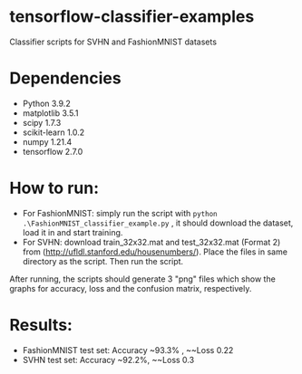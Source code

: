 # tensorflow-classifier-examples
Classifier scripts for SVHN and FashionMNIST datasets

# Dependencies
- Python 3.9.2
- matplotlib 3.5.1
- scipy 1.7.3
- scikit-learn  1.0.2
- numpy 1.21.4
- tensorflow 2.7.0

# How to run:
- For FashionMNIST: simply run the script with `python .\FashionMNIST_classifier_example.py` , it should download the dataset, load it in and start training. 
- For SVHN: download train_32x32.mat and test_32x32.mat (Format 2) from (http://ufldl.stanford.edu/housenumbers/). Place the files in same directory as the script. Then run the script.

After running, the scripts should generate 3 "png" files which show the graphs for accuracy, loss and the confusion matrix, respectively.

# Results:
- FashionMNIST test set: Accuracy ~93.3% , ~~Loss 0.22
- SVHN test set: Accuracy ~92.2%, ~~Loss 0.3
